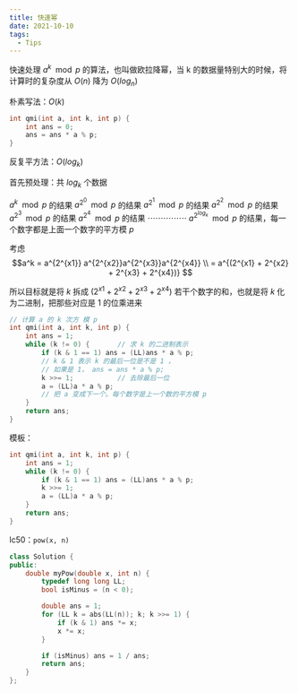 ```yaml
---
title: 快速幂
date: 2021-10-10
tags:
  - Tips 
--- 
```



快速处理 $a^k \mod p$ 的算法，也叫做欧拉降幂，当 k 的数据量特别大的时候，将计算时的复杂度从 $O(n)$ 降为 $O(log_n)$

朴素写法：$O(k)$  

``` cpp
int qmi(int a, int k, int p) {
    int ans = 0;
    ans = ans * a % p;
}
```

反复平方法：$O(log_k)$

首先预处理：共 $log_k$ 个数据


$a^k \mod p$ 的结果
$a^{2^0} \mod p$ 的结果
$a^{2^1} \mod p$ 的结果
$a^{2^2} \mod p$ 的结果
$a^{2^3} \mod p$ 的结果
$a^{2^4} \mod p$ 的结果
$\cdots$$\cdots$$\cdots$$\cdots$$\cdots$
$a^{2^{log_k}} \mod p$ 的结果，每一个数字都是上面一个数字的平方模 $p$

考虑 
$$a^k = a^{2^{x1}} a^{2^{x2}}a^{2^{x3}}a^{2^{x4}} \\
        = a^{(2^{x1} + 2^{x2} + 2^{x3} + 2^{x4})} $$

所以目标就是将 $k$ 拆成 $(2^{x1} + 2^{x2} + 2^{x3} + 2^{x4})$ 若干个数字的和，也就是将 $k$ 化为二进制，把那些对应是 1 的位乘进来



``` cpp
// 计算 a 的 k 次方 模 p 
int qmi(int a, int k, int p) {
    int ans = 1;
    while (k != 0) {       // 求 k 的二进制表示
        if (k & 1 == 1) ans = (LL)ans * a % p;
        // k & 1 表示 k 的最后一位是不是 1 ，
        // 如果是 1， ans = ans * a % p; 
        k >>= 1;           // 去除最后一位
        a = (LL)a * a % p; 
        // 把 a 变成下一个。每个数字是上一个数的平方模 p 
    }
    return ans;
}
```

模板：

``` cpp 
int qmi(int a, int k, int p) {
    int ans = 1;
    while (k != 0) {
        if (k & 1 == 1) ans = (LL)ans * a % p;
        k >>= 1;
        a = (LL)a * a % p; 
    }
    return ans;
}
```

lc50：`pow(x, n)`


``` cpp 
class Solution {
public:
    double myPow(double x, int n) {
        typedef long long LL;
        bool isMinus = (n < 0);

        double ans = 1;
        for (LL k = abs(LL(n)); k; k >>= 1) {
            if (k & 1) ans *= x;
            x *= x;
        }

        if (isMinus) ans = 1 / ans;
        return ans;
    }
};
```